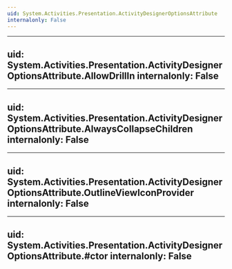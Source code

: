 ```yaml
---
uid: System.Activities.Presentation.ActivityDesignerOptionsAttribute
internalonly: False
---
```


---
uid: System.Activities.Presentation.ActivityDesignerOptionsAttribute.AllowDrillIn
internalonly: False
---

---
uid: System.Activities.Presentation.ActivityDesignerOptionsAttribute.AlwaysCollapseChildren
internalonly: False
---

---
uid: System.Activities.Presentation.ActivityDesignerOptionsAttribute.OutlineViewIconProvider
internalonly: False
---

---
uid: System.Activities.Presentation.ActivityDesignerOptionsAttribute.#ctor
internalonly: False
---
